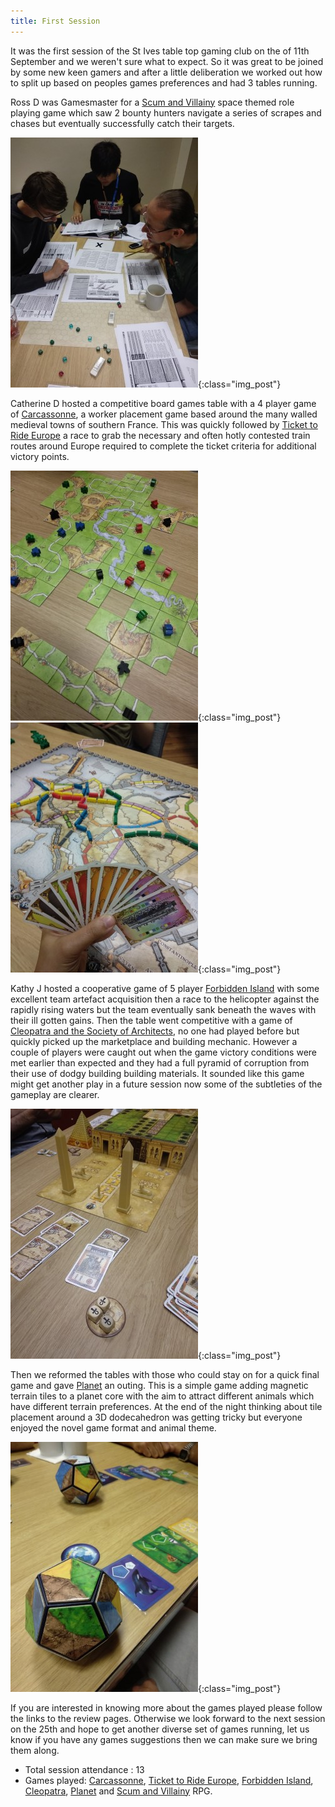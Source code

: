 ```yaml
---
title: First Session
---
```


It was the first session of the St Ives table top gaming club on the of 11th September and we weren't sure what to expect.
So it was great to be joined by some new keen gamers and after a little deliberation we worked out how to split up based on peoples games preferences and had 3 tables running.

Ross D was Gamesmaster for a [Scum and Villainy][SaV] space themed role playing game which saw 2 bounty hunters navigate a series of scrapes and chases but eventually successfully catch their targets.

![Scum and Villainy](/images/posts/2019_09_11/ScumAndVillainy.jpg){:class="img_post"}

Catherine D hosted a competitive board games table with a 4 player game of [Carcassonne][Carc], a worker placement game based around the many walled medieval towns of southern France.
This was quickly followed by [Ticket to Ride Europe][TtRE] a race to grab the necessary and often hotly contested train routes around Europe required to complete the ticket criteria for additional victory points.

![Carcassonne](/images/posts/2019_09_11/Carcassonne.jpg){:class="img_post"}
![Ticket to Ride: Europe](/images/posts/2019_09_11/TicketToRide.jpg){:class="img_post"}

Kathy J hosted a cooperative game of 5 player [Forbidden Island][FI] with some excellent team artefact acquisition then a race to the helicopter against the rapidly rising waters but the team eventually sank beneath the waves with their ill gotten gains.
Then the table went competitive with a game of [Cleopatra and the Society of Architects][CatSoA], no one had played before but quickly picked up the marketplace and building mechanic.
However a couple of players were caught out when the game victory conditions were met earlier than expected and they had a full pyramid of corruption from their use of dodgy building building materials.
It sounded like this game might get another play in a future session now some of the subtleties of the gameplay are clearer.

![Cleopatra and the Society of Architects](/images/posts/2019_09_11/Cleopatra.jpg){:class="img_post"}

Then we reformed the tables with those who could stay on for a quick final game and gave [Planet][Plan] an outing.
This is a simple game adding magnetic terrain tiles to a planet core with the aim to attract different animals which have different terrain preferences.
At the end of the night thinking about tile placement around a 3D dodecahedron was getting tricky but everyone enjoyed the novel game format and animal theme.

![Planet](/images/posts/2019_09_11/Planet.jpg){:class="img_post"}

If you are interested in knowing more about the games played please follow the links to the review pages. Otherwise we look forward to the next session on the 25th and hope to get another diverse set of games running, let us know if you have any games suggestions then we can make sure we bring them along.

* Total session attendance : 13
* Games played: [Carcassonne][Carc], [Ticket to Ride Europe][TtRE], [Forbidden Island][FI], [Cleopatra][CatSoA], [Planet][Plan] and [Scum and Villainy][SaV] RPG.

[SaV]: /RPGs.html
[Carc]: /BoardGames/Classic.html
[TtRE]: /BoardGames/Classic.html
[FI]: /BoardGames/Co-op.html
[CatSoA]: /BoardGames/5min.html
[Plan]: /BoardGames/5min.html
